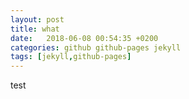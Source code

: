 ```yaml
---
layout: post
title: what
date:   2018-06-08 00:54:35 +0200
categories: github github-pages jekyll
tags: [jekyll,github-pages]
---
```


test
